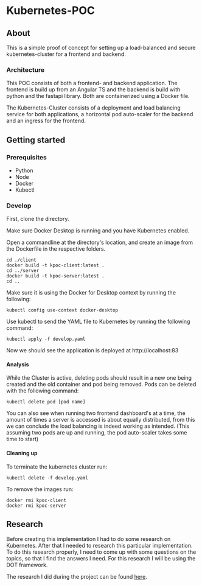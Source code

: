 # Kubernetes-POC

## About

This is a simple proof of concept for setting up a load-balanced and secure kubernetes-cluster for a frontend and backend.

### Architecture

This POC consists of both a frontend- and backend application. The frontend is build up from an Angular TS and the backend is build with python and the fastapi library. Both are containerized using a Docker file.

The Kubernetes-Cluster consists of a deployment and load balancing service for both applications, a horizontal pod auto-scaler for the backend and an ingress for the frontend.

## Getting started

### Prerequisites

- Python
- Node
- Docker
- Kubectl

### Develop

First, clone the directory.

Make sure Docker Desktop is running and you have Kubernetes enabled.

Open a commandline at the directory's location, and create an image from the Dockerfile in the respective folders.

```commandline
cd ./client
docker build -t kpoc-client:latest .
cd ../server
docker build -t kpoc-server:latest .
cd ..
```

Make sure it is using the Docker for Desktop context by running the following:
```commandline
kubectl config use-context docker-desktop
```

Use kubectl to send the YAML file to Kubernetes by running the following command:
```commandline
kubectl apply -f develop.yaml
```

Now we should see the application is deployed at http://localhost:83

#### Analysis

While the Cluster is active, deleting pods should result in a new one being created and the old container and pod being removed. Pods can be deleted with the following command:
```commandline
kubectl delete pod [pod name]
```

You can also see when running two frontend dashboard's at a time, the amount of times a server is accessed is about equally distributed, from this we can conclude the load balancing is indeed working as intended. (This assuming two pods are up and running, the pod auto-scaler takes some time to start)

#### Cleaning up

To terminate the kubernetes cluster run:
```commandline
kubectl delete -f develop.yaml
```

To remove the images run:
```commandline
docker rmi kpoc-client
docker rmi kpoc-server
```

## Research
Before creating this implementation I had to do some research on Kubernetes. After that I needed to research this particular implementation. To do this research properly, I need to come up with some questions on the topics, so that I find the answers I need. For this research I will be using the DOT framework.

The research I did during the project can be found [here](https://www.overleaf.com/read/ryrqzzqjwrwy).
